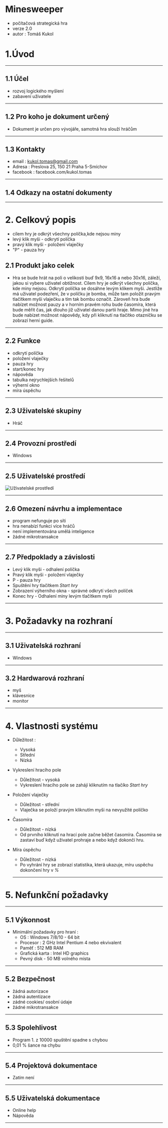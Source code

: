 # Minesweeper
- počítačová strategická hra
- verze 2.0
- autor : Tomáš Kukol

# 1.Úvod
------------------------------------------

## 1.1 Účel
- rozvoj logického myšlení 
- zabavení uživatele 
------------------------------------------

## 1.2 Pro koho je dokument určený
- Dokument je určen pro vývojáře, samotná hra slouží hráčům
------------------------------------------

## 1.3 Kontakty
- email : kukol.tomas@gmail.com
- Adresa : Preslova 25, 150 21 Praha 5-Smíchov
- facebook : facebook.com/kukol.tomas
------------------------------------------

## 1.4 Odkazy na ostatní dokumenty
------------------------------------------

# 2. Celkový popis
- cílem hry je odkrýt všechny políčka,kde nejsou miny
- levý klik myši - odkrytí políčka
- pravý klik myši - položení vlaječky
- "P" - pauza hry

## 2.1 Produkt jako celek
- Hra se bude hrát na poli o velikosti buď 9x9, 16x16 a nebo 30x16, záleží, jakou si vybere uživatel obtížnost. Cílem hry je odkrýt všechny políčka, kde miny nejsou. Odkrytí políčka se dosáhne levým klikem myši. Jestliže má uživatel podezření, že v políčku je bomba, může tam položit pravým tlačítkem myši vlaječku a tím tak bombu označit. Zároveň hra bude nabízet možnost pauzy a v horním pravém rohu bude časomíra, která bude měřit čas, jak dlouho již uživatel danou partii hraje. Mimo jiné hra bude nabízet možnost nápovědy, kdy při kliknutí na tlačítko otazníčku se zobrazí herní guide.

------------------------------------------

## 2.2 Funkce
- odkrytí políčka
- položení vlaječky
- pauza hry
- start/konec hry
- nápověda
- tabulka nejrychlejších řešitelů
- výherní okno
- míra úspěchu
------------------------------------------

## 2.3 Uživatelské skupiny
- Hráč
------------------------------------------

## 2.4 Provozní prostředí
- Windows
------------------------------------------

## 2.5 Uživatelské prostředí
![Uživatelské prostředí](https://github.com/KukolTomas/Minesweeper/blob/master/minesweeper%20hrac%C3%AD%20plocha.png)

------------------------------------------

## 2.6 Omezení návrhu a implementace
- program nefunguje po síti
- hra nenabízí funkci více hráčů
- není implementována umělá inteligence
- žádné mikrotransakce
------------------------------------------

## 2.7 Předpoklady a závislosti
- Levý klik myši - odhalení políčka
- Pravý klik myši - položení vlaječky
- P - pauza hry
- Spuštění hry tlačítkem _Start hry_
- Zobrazení výherního okna - správné odkrytí všech políček
- Konec hry - Odhalení miny levým tlačítkem myši
------------------------------------------

# 3. Požadavky na rozhraní
------------------------------------------

## 3.1 Uživatelská rozhraní
- Windows
------------------------------------------

## 3.2 Hardwarová rozhraní
- myš
- klávesnice
- monitor
------------------------------------------

# 4. Vlastnosti systému
- Důležitost :
  - Vysoká
  - Střední
  - Nízká
 
- Vykreslení hracího pole
  - Důležitost - vysoká
  - Vykreslení hracího pole se zahájí kliknutím na tlačíko _Start hry_
  
- Položení vlaječky
  - Důležitost - střední
  - Vlaječka se položí pravým kliknutím myši na nevyužité políčko
  
- Časomíra
  - Důležitost - nízká
  - Od prvního kliknutí na hrací pole začne běžet časomíra. Časomíra se zastaví buď když uživatel prohraje a nebo když dokončí hru.

- Míra úspěchu
  - Důležitost - nízká
  - Po vyhrání hry se zobrazí statistika, která ukazuje, míru uspěchu dokončení hry v _%_
  ------------------------------------------
  
# 5. Nefunkční požadavky
------------------------------------------

## 5.1 Výkonnost
- Minimální požadavky pro hraní : 
  - OS : Windows 7/8/10 - 64 bit
  - Procesor : 2 GHz Intel Pentium 4 nebo ekvivalent
  - Paměť : 512 MB RAM
  - Grafická karta : Intel HD graphics
  - Pevný disk - 50 MB volného místa
------------------------------------------

## 5.2 Bezpečnost
- žádná autorizace
- žádná autentizace
- zádné cookies/ osobní údaje
- žádné mikrotransakce
------------------------------------------

## 5.3 Spolehlivost
- Program 1. z 10000 spuštění spadne s chybou
- 0,01 % šance na chybu
------------------------------------------

## 5.4 Projektová dokumentace
- Zatím není
------------------------------------------

## 5.5 Uživatelská dokumentace
- Online help
- Nápověda
------------------------------------------



  
  






